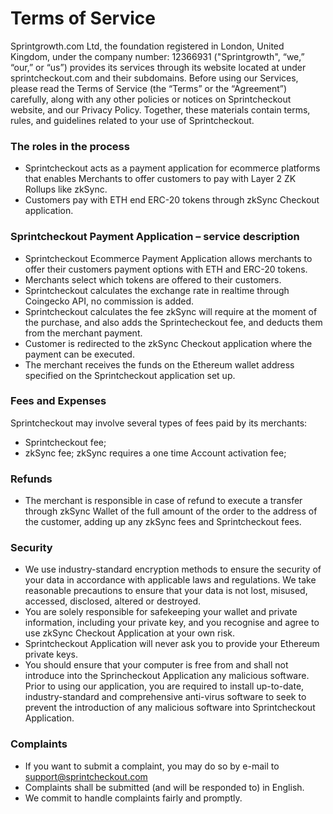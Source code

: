 # Terms of Service

Sprintgrowth.com Ltd, the foundation registered in London, United Kingdom, under the company number: 12366931 ("Sprintgrowth", “we,” “our,” or “us”) provides its services through its website located at under sprintcheckout.com and their subdomains. Before using our Services, please read the Terms of Service (the “Terms” or the “Agreement”) carefully, along with any other policies or notices on Sprintcheckout website, and our Privacy Policy. Together, these materials contain terms, rules, and guidelines related to your use of Sprintcheckout.

### The roles in the process

- Sprintcheckout acts as a payment application for ecommerce platforms that enables Merchants to offer customers to pay with Layer 2 ZK Rollups like zkSync.
- Customers pay with ETH end ERC-20 tokens through zkSync Checkout application.

### Sprintcheckout Payment Application – service description

- Sprintcheckout Ecommerce Payment Application allows merchants to offer their customers payment options with ETH and ERC-20 tokens.
- Merchants select which tokens are offered to their customers.
- Sprintcheckout calculates the exchange rate in realtime through Coingecko API, no commission is added.
- Sprintcheckout calculates the fee zkSync will require at the moment of the purchase, and also adds the Sprintecheckout fee, and deducts them from the merchant payment.
- Customer is redirected to the zkSync Checkout application where the payment can be executed.
- The merchant receives the funds on the Ethereum wallet address specified on the Sprintcheckout application set up. 

### Fees and Expenses

Sprintcheckout may involve several types of fees paid by its merchants:
- Sprintcheckout fee;
- zkSync fee;
zkSync requires a one time Account activation fee;

### Refunds

- The merchant is responsible in case of refund to execute a transfer through zkSync Wallet of the full amount of the order to the address of the customer, adding up any zkSync fees and Sprintcheckout fees.

### Security

- We use industry-standard encryption methods to ensure the security of your data in accordance with applicable laws and regulations. We take reasonable precautions to ensure that your data is not lost, misused, accessed, disclosed, altered or destroyed.
- You are solely responsible for safekeeping your wallet and private information, including your private key, and you recognise and agree to use zkSync Checkout Application at your own risk.
- Sprintcheckout Application will never ask you to provide your Ethereum private keys.
- You should ensure that your computer is free from and shall not introduce into the Sprincheckout Application any malicious software. Prior to using our application, you are required to install up-to-date, industry-standard and comprehensive anti-virus software to seek to prevent the introduction of any malicious software into Sprintcheckout Application.

### Complaints

- If you want to submit a complaint, you may do so by e-mail to support@sprintcheckout.com
- Complaints shall be submitted (and will be responded to) in English.
- We commit to handle complaints fairly and promptly.
